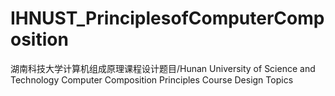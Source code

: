 # IHNUST_PrinciplesofComputerComposition
湖南科技大学计算机组成原理课程设计题目/Hunan University of Science and Technology Computer Composition Principles Course Design Topics
